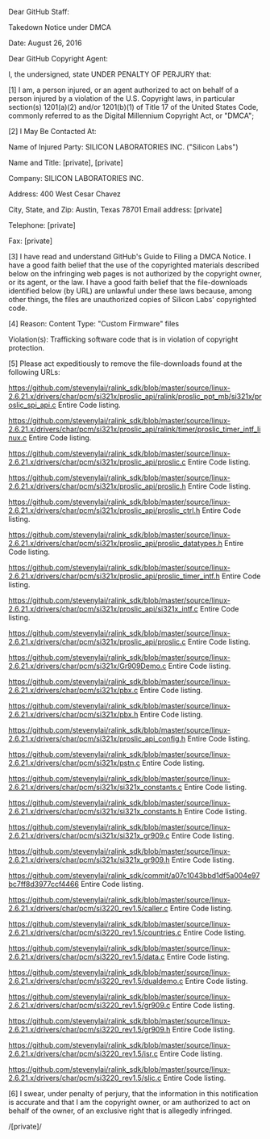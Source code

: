 Dear GitHub Staff:

Takedown Notice under DMCA

Date: August 26, 2016  

Dear GitHub Copyright Agent:  

I, the undersigned, state UNDER PENALTY OF PERJURY that:  

[1] I am, a person injured, or an agent authorized to act on behalf of a person injured by a violation of the U.S. Copyright laws, in particular section(s) 1201(a)(2) and/or 1201(b)(1) of Title 17 of the United States Code, commonly referred to as the Digital Millennium Copyright Act, or "DMCA";

[2] I May Be Contacted At:  

Name of Injured Party: SILICON LABORATORIES INC. ("Silicon Labs")  

Name and Title: [private], [private]    

Company: SILICON LABORATORIES INC.  

Address: 400 West Cesar Chavez  

City, State, and Zip: Austin, Texas 78701 Email address: [private]  

Telephone: [private]  

Fax: [private]  

[3] I have read and understand GitHub's Guide to Filing a DMCA Notice. I have a good faith belief that the use of the copyrighted materials described below on the infringing web pages is not authorized by the copyright owner, or its agent, or the law. I have a good faith belief that the file-downloads identified below (by URL) are unlawful under these laws because, among other things, the files are unauthorized copies of Silicon Labs' copyrighted code.

[4] Reason: Content Type: "Custom Firmware" files

Violation(s): Trafficking software code that is in violation of copyright protection.

[5] Please act expeditiously to remove the file-downloads found at the following URLs:

https://github.com/stevenylai/ralink_sdk/blob/master/source/linux-2.6.21.x/drivers/char/pcm/si321x/proslic_api/ralink/proslic_ppt_mb/si321x/proslic_spi_api.c
Entire Code listing.

https://github.com/stevenylai/ralink_sdk/blob/master/source/linux-2.6.21.x/drivers/char/pcm/si321x/proslic_api/ralink/timer/proslic_timer_intf_linux.c
Entire Code listing.

https://github.com/stevenylai/ralink_sdk/blob/master/source/linux-2.6.21.x/drivers/char/pcm/si321x/proslic_api/proslic.c
Entire Code listing.

https://github.com/stevenylai/ralink_sdk/blob/master/source/linux-2.6.21.x/drivers/char/pcm/si321x/proslic_api/proslic.h
Entire Code listing.

https://github.com/stevenylai/ralink_sdk/blob/master/source/linux-2.6.21.x/drivers/char/pcm/si321x/proslic_api/proslic_ctrl.h
Entire Code listing.

https://github.com/stevenylai/ralink_sdk/blob/master/source/linux-2.6.21.x/drivers/char/pcm/si321x/proslic_api/proslic_datatypes.h
Entire Code listing.

https://github.com/stevenylai/ralink_sdk/blob/master/source/linux-2.6.21.x/drivers/char/pcm/si321x/proslic_api/proslic_timer_intf.h
Entire Code listing.

https://github.com/stevenylai/ralink_sdk/blob/master/source/linux-2.6.21.x/drivers/char/pcm/si321x/proslic_api/si321x_intf.c
Entire Code listing.

https://github.com/stevenylai/ralink_sdk/blob/master/source/linux-2.6.21.x/drivers/char/pcm/si321x/proslic_api/proslic.c
Entire Code listing.

https://github.com/stevenylai/ralink_sdk/blob/master/source/linux-2.6.21.x/drivers/char/pcm/si321x/Gr909Demo.c
Entire Code listing.

https://github.com/stevenylai/ralink_sdk/blob/master/source/linux-2.6.21.x/drivers/char/pcm/si321x/pbx.c
Entire Code listing.

https://github.com/stevenylai/ralink_sdk/blob/master/source/linux-2.6.21.x/drivers/char/pcm/si321x/pbx.h
Entire Code listing.

https://github.com/stevenylai/ralink_sdk/blob/master/source/linux-2.6.21.x/drivers/char/pcm/si321x/proslic_api_config.h
Entire Code listing.

https://github.com/stevenylai/ralink_sdk/blob/master/source/linux-2.6.21.x/drivers/char/pcm/si321x/pstn.c
Entire Code listing.

https://github.com/stevenylai/ralink_sdk/blob/master/source/linux-2.6.21.x/drivers/char/pcm/si321x/si321x_constants.c
Entire Code listing.

https://github.com/stevenylai/ralink_sdk/blob/master/source/linux-2.6.21.x/drivers/char/pcm/si321x/si321x_constants.h
Entire Code listing.

https://github.com/stevenylai/ralink_sdk/blob/master/source/linux-2.6.21.x/drivers/char/pcm/si321x/si321x_gr909.c
Entire Code listing.

https://github.com/stevenylai/ralink_sdk/blob/master/source/linux-2.6.21.x/drivers/char/pcm/si321x/si321x_gr909.h
Entire Code listing.

https://github.com/stevenylai/ralink_sdk/commit/a07c1043bbd1df5a004e97bc7ff8d3977ccf4466
Entire Code listing.

https://github.com/stevenylai/ralink_sdk/blob/master/source/linux-2.6.21.x/drivers/char/pcm/si3220_rev1.5/caller.c
Entire Code listing.

https://github.com/stevenylai/ralink_sdk/blob/master/source/linux-2.6.21.x/drivers/char/pcm/si3220_rev1.5/countries.c
Entire Code listing.

https://github.com/stevenylai/ralink_sdk/blob/master/source/linux-2.6.21.x/drivers/char/pcm/si3220_rev1.5/data.c
Entire Code listing.

https://github.com/stevenylai/ralink_sdk/blob/master/source/linux-2.6.21.x/drivers/char/pcm/si3220_rev1.5/dualdemo.c
Entire Code listing.

https://github.com/stevenylai/ralink_sdk/blob/master/source/linux-2.6.21.x/drivers/char/pcm/si3220_rev1.5/gr909.c
Entire Code listing.

https://github.com/stevenylai/ralink_sdk/blob/master/source/linux-2.6.21.x/drivers/char/pcm/si3220_rev1.5/gr909.h
Entire Code listing.

https://github.com/stevenylai/ralink_sdk/blob/master/source/linux-2.6.21.x/drivers/char/pcm/si3220_rev1.5/isr.c
Entire Code listing.

https://github.com/stevenylai/ralink_sdk/blob/master/source/linux-2.6.21.x/drivers/char/pcm/si3220_rev1.5/slic.c
Entire Code listing.

[6] I swear, under penalty of perjury, that the information in this notification is accurate and that I am the copyright owner, or am authorized to act on behalf of the owner, of an exclusive right that is allegedly infringed.

/[private]/
